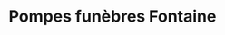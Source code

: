 ---
title: "Pompes funèbres Fontaine"
url: /bethisy-saint-martin/pompes-funebres-fontaine/
shop: directeurs de funérailles
---